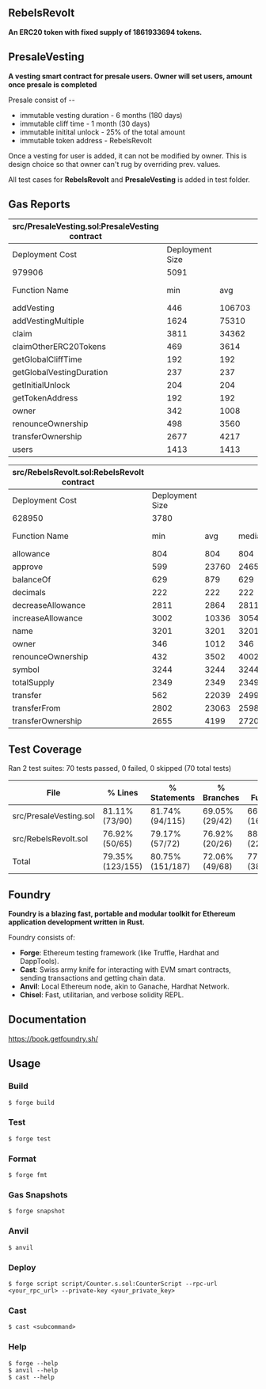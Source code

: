 ## RebelsRevolt
 **An ERC20 token with fixed supply of 1861933694 tokens.**

## PresaleVesting
 **A vesting smart contract for presale users. Owner will set users, amount once presale is completed** 

 Presale consist of --
   - immutable vesting duration - 6 months (180 days)
   - immutable cliff time - 1 month (30 days)
   - immutable initital unlock - 25% of the total amount
   - immutable token address - RebelsRevolt

   Once a vesting for user is added, it can not be modified by owner. This is design choice so that owner can't rug by overriding prev. values. 

   All test cases for **RebelsRevolt** and **PresaleVesting** is added in test folder. 

## Gas Reports

| src/PresaleVesting.sol:PresaleVesting contract |                 |        |        |        |         |
|------------------------------------------------|-----------------|--------|--------|--------|---------|
| Deployment Cost                                | Deployment Size |        |        |        |         |
| 979906                                         | 5091            |        |        |        |         |
| Function Name                                  | min             | avg    | median | max    | # calls |
| addVesting                                     | 446             | 106703 | 134266 | 154166 | 19      |
| addVestingMultiple                             | 1624            | 75310  | 3391   | 272079 | 7       |
| claim                                          | 3811            | 34362  | 9524   | 73145  | 23      |
| claimOtherERC20Tokens                          | 469             | 3614   | 2693   | 6712   | 5       |
| getGlobalCliffTime                             | 192             | 192    | 192    | 192    | 1       |
| getGlobalVestingDuration                       | 237             | 237    | 237    | 237    | 1       |
| getInitialUnlock                               | 204             | 204    | 204    | 204    | 1       |
| getTokenAddress                                | 192             | 192    | 192    | 192    | 1       |
| owner                                          | 342             | 1008   | 342    | 2342   | 3       |
| renounceOwnership                              | 498             | 3560   | 4060   | 5622   | 4       |
| transferOwnership                              | 2677            | 4217   | 2731   | 7243   | 3       |
| users                                          | 1413            | 1413   | 1413   | 1413   | 20      |


| src/RebelsRevolt.sol:RebelsRevolt contract |                 |       |        |       |         |
|--------------------------------------------|-----------------|-------|--------|-------|---------|
| Deployment Cost                            | Deployment Size |       |        |       |         |
| 628950                                     | 3780            |       |        |       |         |
| Function Name                              | min             | avg   | median | max   | # calls |
| allowance                                  | 804             | 804   | 804    | 804   | 3       |
| approve                                    | 599             | 23760 | 24651  | 24651 | 27      |
| balanceOf                                  | 629             | 879   | 629    | 2629  | 32      |
| decimals                                   | 222             | 222   | 222    | 222   | 1       |
| decreaseAllowance                          | 2811            | 2864  | 2811   | 2972  | 3       |
| increaseAllowance                          | 3002            | 10336 | 3054   | 24954 | 3       |
| name                                       | 3201            | 3201  | 3201   | 3201  | 1       |
| owner                                      | 346             | 1012  | 346    | 2346  | 3       |
| renounceOwnership                          | 432             | 3502  | 4002   | 5572  | 4       |
| symbol                                     | 3244            | 3244  | 3244   | 3244  | 1       |
| totalSupply                                | 2349            | 2349  | 2349   | 2349  | 1       |
| transfer                                   | 562             | 22039 | 24994  | 29794 | 99      |
| transferFrom                               | 2802            | 23063 | 25983  | 32478 | 21      |
| transferOwnership                          | 2655            | 4199  | 2720   | 7224  | 3       |

## Test Coverage
 
Ran 2 test suites: 70 tests passed, 0 failed, 0 skipped (70 total tests)

| File                   | % Lines          | % Statements     | % Branches     | % Funcs        |
|------------------------|------------------|------------------|----------------|----------------|
| src/PresaleVesting.sol | 81.11% (73/90)   | 81.74% (94/115)  | 69.05% (29/42) | 66.67% (16/24) |
| src/RebelsRevolt.sol   | 76.92% (50/65)   | 79.17% (57/72)   | 76.92% (20/26) | 88.00% (22/25) |
| Total                  | 79.35% (123/155) | 80.75% (151/187) | 72.06% (49/68) | 77.55% (38/49) |

## Foundry

**Foundry is a blazing fast, portable and modular toolkit for Ethereum application development written in Rust.**

Foundry consists of:

-   **Forge**: Ethereum testing framework (like Truffle, Hardhat and DappTools).
-   **Cast**: Swiss army knife for interacting with EVM smart contracts, sending transactions and getting chain data.
-   **Anvil**: Local Ethereum node, akin to Ganache, Hardhat Network.
-   **Chisel**: Fast, utilitarian, and verbose solidity REPL.

## Documentation

https://book.getfoundry.sh/

## Usage

### Build

```shell
$ forge build
```

### Test

```shell
$ forge test
```

### Format

```shell
$ forge fmt
```

### Gas Snapshots

```shell
$ forge snapshot
```

### Anvil

```shell
$ anvil
```

### Deploy

```shell
$ forge script script/Counter.s.sol:CounterScript --rpc-url <your_rpc_url> --private-key <your_private_key>
```

### Cast

```shell
$ cast <subcommand>
```

### Help

```shell
$ forge --help
$ anvil --help
$ cast --help
```

